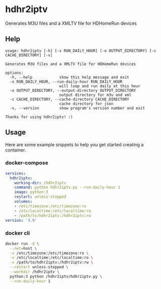 # hdhr2iptv
Generates M3U files and a XMLTV file for HDHomeRun devices

## Help
```
usage: hdhr2iptv [-h] [-s RUN_DAILY_HOUR] [-o OUTPUT_DIRECTORY] [-c CACHE_DIRECTORY] [-v]

Generates M3U files and a XMLTV file for HDHomeRun devices

options:
  -h, --help            show this help message and exit
  -s RUN_DAILY_HOUR, --run-daily-hour RUN_DAILY_HOUR
                        will loop and run daily at this hour
  -o OUTPUT_DIRECTORY, --output-directory OUTPUT_DIRECTORY
                        output directory for m3u and xml
  -c CACHE_DIRECTORY, --cache-directory CACHE_DIRECTORY
                        cache directory for json
  -v, --version         show program's version number and exit

Thanks for using hdhr2iptv! :)
```

## Usage

Here are some example snippets to help you get started creating a container.

### docker-compose
```yaml
services:
  hdhr2iptv:
    working-dir: /hdhr2iptv
    command: python hdhr2iptv.py --run-daily-hour 1
    image: python:3
    restart: unless-stopped
    volumes:
    - /etc/timezone:/etc/timezone:ro
    - /etc/localtime:/etc/localtime:ro
    - /path/to/hdhr2iptv:/hdhr2iptv:rw
version: '3.9'
```

### docker cli
```bash
docker run -d \
  --net=host \
  -v /etc/timezone:/etc/timezone:ro \
  -v /etc/localtime:/etc/localtime:ro \
  -v /path/to/hdhr2iptv:/hdhr2iptv:rw \
  --restart unless-stopped \
  --workdir /hdhr2iptv \
  python:3 python /hdhr2iptv/hdhr2iptv.py \
  --run-daily-hour 1
```
